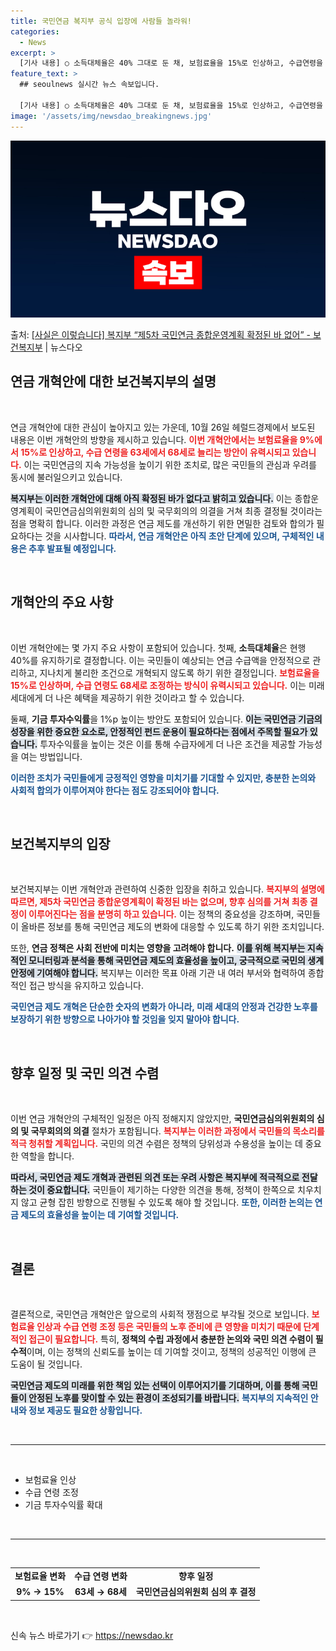 ```yaml
---
title: 국민연금 복지부 공식 입장에 사람들 놀라워!
categories:
  - News
excerpt: >
  [기사 내용] ○ 소득대체율은 40% 그대로 둔 채, 보험료율을 15%로 인상하고, 수급연령을 68세로 늘리…
feature_text: >
  ## seoulnews 실시간 뉴스 속보입니다.

  [기사 내용] ○ 소득대체율은 40% 그대로 둔 채, 보험료율을 15%로 인상하고, 수급연령을 68세로 늘리…
image: '/assets/img/newsdao_breakingnews.jpg'
---
```


![뉴스다오 속보](/assets/img/newsdao_breakingnews.jpg)

<p>출처: <a href="https://newsdao.kr/2343" rel="dofollow">[사실은 이렇습니다] 복지부 “제5차 국민연금 종합운영계획 확정된 바 없어” - 보건복지부</a> | 뉴스다오</p>

<h2 data-ke-size="size26">연금 개혁안에 대한 보건복지부의 설명</h2>

<p data-ke-size="size16">&nbsp;</p>

연금 개혁안에 대한 관심이 높아지고 있는 가운데, 10월 26일 헤럴드경제에서 보도된 내용은 이번 개혁안의 방향을 제시하고 있습니다. <b><span style="color: #ee2323;">이번 개혁안에서는 보험료율을 9%에서 15%로 인상하고, 수급 연령을 63세에서 68세로 늘리는 방안이 유력시되고 있습니다.</span></b> 이는 국민연금의 지속 가능성을 높이기 위한 조치로, 많은 국민들의 관심과 우려를 동시에 불러일으키고 있습니다. 

<b><span style="background-color: #21538527;">복지부는 이러한 개혁안에 대해 아직 확정된 바가 없다고 밝히고 있습니다.</span></b> 이는 종합운영계획이 국민연금심의위원회의 심의 및 국무회의의 의결을 거쳐 최종 결정될 것이라는 점을 명확히 합니다. 이러한 과정은 연금 제도를 개선하기 위한 면밀한 검토와 합의가 필요하다는 것을 시사합니다. <b><span style="color: #1a5490;">따라서, 연금 개혁안은 아직 초안 단계에 있으며, 구체적인 내용은 추후 발표될 예정입니다.</span></b>

<p data-ke-size="size16">&nbsp;</p>

<h2 data-ke-size="size26">개혁안의 주요 사항</h2>

<p data-ke-size="size16">&nbsp;</p>

이번 개혁안에는 몇 가지 주요 사항이 포함되어 있습니다. 첫째, <b>소득대체율</b>은 현행 40%를 유지하기로 결정합니다. 이는 국민들이 예상되는 연금 수급액을 안정적으로 관리하고, 지나치게 불리한 조건으로 개혁되지 않도록 하기 위한 결정입니다. <b><span style="color: #ee2323;">보험료율을 15%로 인상하며, 수급 연령도 68세로 조정하는 방식이 유력시되고 있습니다.</span></b> 이는 미래 세대에게 더 나은 혜택을 제공하기 위한 것이라고 할 수 있습니다.

둘째, <b>기금 투자수익률</b>을 1%p 높이는 방안도 포함되어 있습니다. <b><span style="background-color: #21538527;">이는 국민연금 기금의 성장을 위한 중요한 요소로, 안정적인 펀드 운용이 필요하다는 점에서 주목할 필요가 있습니다.</span></b> 투자수익률을 높이는 것은 이를 통해 수급자에게 더 나은 조건을 제공할 가능성을 여는 방법입니다.

<b><span style="color: #1a5490;">이러한 조치가 국민들에게 긍정적인 영향을 미치기를 기대할 수 있지만, 충분한 논의와 사회적 합의가 이루어져야 한다는 점도 강조되어야 합니다.</span></b>

<p data-ke-size="size16">&nbsp;</p>

<h2 data-ke-size="size26">보건복지부의 입장</h2>

<p data-ke-size="size16">&nbsp;</p>

보건복지부는 이번 개혁안과 관련하여 신중한 입장을 취하고 있습니다. <b><span style="color: #ee2323;">복지부의 설명에 따르면, 제5차 국민연금 종합운영계획이 확정된 바는 없으며, 향후 심의를 거쳐 최종 결정이 이루어진다는 점을 분명히 하고 있습니다.</span></b> 이는 정책의 중요성을 강조하며, 국민들이 올바른 정보를 통해 국민연금 제도의 변화에 대응할 수 있도록 하기 위한 조치입니다.

또한, <b>연금 정책은 사회 전반에 미치는 영향을 고려해야 합니다.</b> <b><span style="background-color: #21538527;">이를 위해 복지부는 지속적인 모니터링과 분석을 통해 국민연금 제도의 효율성을 높이고, 궁극적으로 국민의 생계 안정에 기여해야 합니다.</span></b> 복지부는 이러한 목표 아래 기관 내 여러 부서와 협력하여 종합적인 접근 방식을 유지하고 있습니다.

<b><span style="color: #1a5490;">국민연금 제도 개혁은 단순한 숫자의 변화가 아니라, 미래 세대의 안정과 건강한 노후를 보장하기 위한 방향으로 나아가야 할 것임을 잊지 말아야 합니다.</span></b>

<p data-ke-size="size16">&nbsp;</p>

<h2 data-ke-size="size26">향후 일정 및 국민 의견 수렴</h2>

<p data-ke-size="size16">&nbsp;</p>

이번 연금 개혁안의 구체적인 일정은 아직 정해지지 않았지만, <b>국민연금심의위원회의 심의 및 국무회의의 의결</b> 절차가 포함됩니다. <b><span style="color: #ee2323;">복지부는 이러한 과정에서 국민들의 목소리를 적극 청취할 계획입니다.</span></b> 국민의 의견 수렴은 정책의 당위성과 수용성을 높이는 데 중요한 역할을 합니다.

<b><span style="background-color: #21538527;">따라서, 국민연금 제도 개혁과 관련된 의견 또는 우려 사항은 복지부에 적극적으로 전달하는 것이 중요합니다.</span></b> 국민들이 제기하는 다양한 의견을 통해, 정책이 한쪽으로 치우치지 않고 균형 잡힌 방향으로 진행될 수 있도록 해야 할 것입니다. <b><span style="color: #1a5490;">또한, 이러한 논의는 연금 제도의 효율성을 높이는 데 기여할 것입니다.</span></b>

<p data-ke-size="size16">&nbsp;</p>

<h2 data-ke-size="size26">결론</h2>

<p data-ke-size="size16">&nbsp;</p>

결론적으로, 국민연금 개혁안은 앞으로의 사회적 쟁점으로 부각될 것으로 보입니다. <b><span style="color: #ee2323;">보험료율 인상과 수급 연령 조정 등은 국민들의 노후 준비에 큰 영향을 미치기 때문에 단계적인 접근이 필요합니다.</span></b> 특히, <b>정책의 수립 과정에서 충분한 논의와 국민 의견 수렴이 필수적</b>이며, 이는 정책의 신뢰도를 높이는 데 기여할 것이고, 정책의 성공적인 이행에 큰 도움이 될 것입니다.

<b><span style="background-color: #21538527;">국민연금 제도의 미래를 위한 책임 있는 선택이 이루어지기를 기대하며, 이를 통해 국민들이 안정된 노후를 맞이할 수 있는 환경이 조성되기를 바랍니다.</span></b> <b><span style="color: #1a5490;">복지부의 지속적인 안내와 정보 제공도 필요한 상황입니다.</span></b>

<p data-ke-size="size16">&nbsp;</p>

<hr />

<p data-ke-size="size16">&nbsp;</p>
<ul>
    <li>보험료율 인상</li>
    <li>수급 연령 조정</li>
    <li>기금 투자수익률 확대</li>
</ul>

<p data-ke-size="size16">&nbsp;</p>

<hr />

<p data-ke-size="size16">&nbsp;</p>
<table style="width: 100%; border-collapse: collapse;">
    <tbody>
        <tr>
            <td style="text-align: center; height: 17px;"><b>보험료율 변화</b></td>
            <td style="text-align: center; height: 17px;"><b>수급 연령 변화</b></td>
            <td style="text-align: center; height: 17px;"><b>향후 일정</b></td>
        </tr>
        <tr>
            <td style="text-align: center; height: 17px;"><b>9% → 15%</b></td>
            <td style="text-align: center; height: 17px;"><b>63세 → 68세</b></td>
            <td style="text-align: center; height: 17px;"><b>국민연금심의위원회 심의 후 결정</b></td>
        </tr>
    </tbody>
</table>

<p data-ke-size="size16">&nbsp;</p> 

신속 뉴스 바로가기 👉 <a href="https://newsdao.kr" rel="dofollow">https://newsdao.kr</a>



